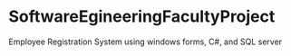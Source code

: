 # SoftwareEgineeringFacultyProject
Employee Registration System using windows forms, C#, and SQL server
